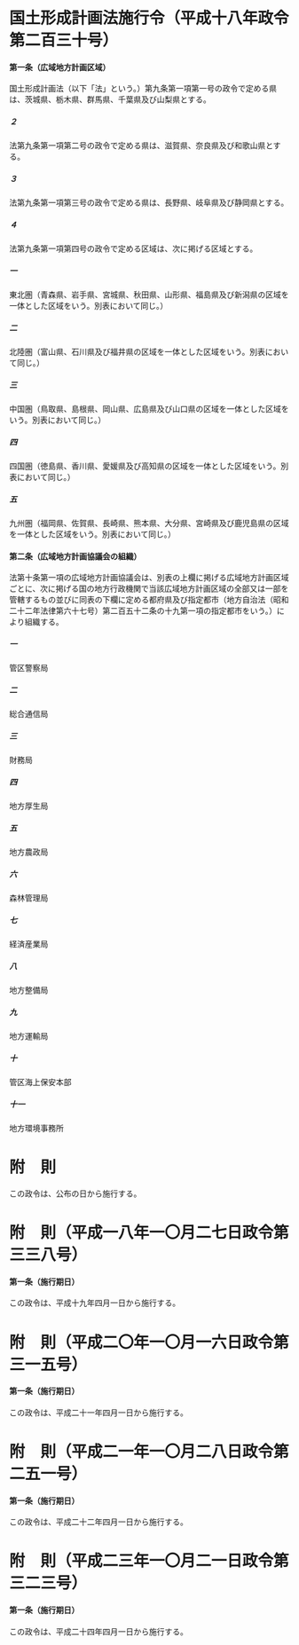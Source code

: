 # 国土形成計画法施行令（平成十八年政令第二百三十号）
#### 第一条（広域地方計画区域）
国土形成計画法（以下「法」という。）第九条第一項第一号の政令で定める県は、茨城県、栃木県、群馬県、千葉県及び山梨県とする。
##### ２
法第九条第一項第二号の政令で定める県は、滋賀県、奈良県及び和歌山県とする。
##### ３
法第九条第一項第三号の政令で定める県は、長野県、岐阜県及び静岡県とする。
##### ４
法第九条第一項第四号の政令で定める区域は、次に掲げる区域とする。
##### 一
東北圏（青森県、岩手県、宮城県、秋田県、山形県、福島県及び新潟県の区域を一体とした区域をいう。別表において同じ。）
##### 二
北陸圏（富山県、石川県及び福井県の区域を一体とした区域をいう。別表において同じ。）
##### 三
中国圏（鳥取県、島根県、岡山県、広島県及び山口県の区域を一体とした区域をいう。別表において同じ。）
##### 四
四国圏（徳島県、香川県、愛媛県及び高知県の区域を一体とした区域をいう。別表において同じ。）
##### 五
九州圏（福岡県、佐賀県、長崎県、熊本県、大分県、宮崎県及び鹿児島県の区域を一体とした区域をいう。別表において同じ。）
#### 第二条（広域地方計画協議会の組織）
法第十条第一項の広域地方計画協議会は、別表の上欄に掲げる広域地方計画区域ごとに、次に掲げる国の地方行政機関で当該広域地方計画区域の全部又は一部を管轄するもの並びに同表の下欄に定める都府県及び指定都市（地方自治法（昭和二十二年法律第六十七号）第二百五十二条の十九第一項の指定都市をいう。）により組織する。
##### 一
管区警察局
##### 二
総合通信局
##### 三
財務局
##### 四
地方厚生局
##### 五
地方農政局
##### 六
森林管理局
##### 七
経済産業局
##### 八
地方整備局
##### 九
地方運輸局
##### 十
管区海上保安本部
##### 十一
地方環境事務所
# 附　則
この政令は、公布の日から施行する。
# 附　則（平成一八年一〇月二七日政令第三三八号）
#### 第一条（施行期日）
この政令は、平成十九年四月一日から施行する。
# 附　則（平成二〇年一〇月一六日政令第三一五号）
#### 第一条（施行期日）
この政令は、平成二十一年四月一日から施行する。
# 附　則（平成二一年一〇月二八日政令第二五一号）
#### 第一条（施行期日）
この政令は、平成二十二年四月一日から施行する。
# 附　則（平成二三年一〇月二一日政令第三二三号）
#### 第一条（施行期日）
この政令は、平成二十四年四月一日から施行する。
